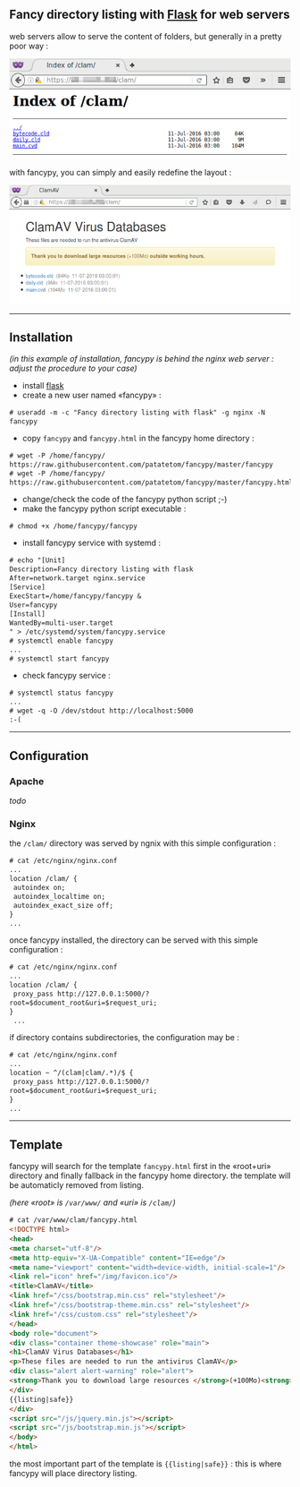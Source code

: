 ## Fancy directory listing with [Flask](http://flask.pocoo.org/) for web servers

web servers allow to serve the content of folders, but generally in a pretty poor way :

![ngnix default directory listing](https://github.com/patatetom/fancypy/blob/master/default.png "ngnix default directory listing")

with fancypy, you can simply and easily redefine the layout :

![fancypy directory listing](https://github.com/patatetom/fancypy/blob/master/fancypy.png "fancypy directory listing")

---


## Installation

*(in this example of installation, fancypy is behind the nginx web server : adjust the procedure to your case)*

* install [flask](http://flask.pocoo.org/docs/0.11/installation/)
* create a new user named «fancypy» :
```
# useradd -m -c "Fancy directory listing with flask" -g nginx -N fancypy
```
* copy `fancypy` and `fancypy.html` in the fancypy home directory :
```
# wget -P /home/fancypy/ https://raw.githubusercontent.com/patatetom/fancypy/master/fancypy
# wget -P /home/fancypy/ https://raw.githubusercontent.com/patatetom/fancypy/master/fancypy.html
```
* change/check the code of the fancypy python script ;-)
* make the fancypy python script executable :
```
# chmod +x /home/fancypy/fancypy
```
* install fancypy service with systemd :
```
# echo "[Unit]
Description=Fancy directory listing with flask
After=network.target nginx.service
[Service]
ExecStart=/home/fancypy/fancypy &
User=fancypy
[Install]
WantedBy=multi-user.target
" > /etc/systemd/system/fancypy.service
# systemctl enable fancypy
...
# systemctl start fancypy
```
* check fancypy service :
```
# systemctl status fancypy
...
# wget -q -O /dev/stdout http://localhost:5000
:-(
```

---


## Configuration

### Apache

*todo*


### Nginx

the `/clam/` directory was served by ngnix with this simple configuration :

```
# cat /etc/nginx/nginx.conf
...
location /clam/ {
 autoindex on;
 autoindex_localtime on;
 autoindex_exact_size off;
}
...
```

once fancypy installed, the directory can be served with this simple configuration :

```
# cat /etc/nginx/nginx.conf
...
location /clam/ {
 proxy_pass http://127.0.0.1:5000/?root=$document_root&uri=$request_uri;
}
 ...
```

if directory contains subdirectories, the configuration may be :

```
# cat /etc/nginx/nginx.conf
...
location ~ ^/(clam|clam/.*)/$ {
 proxy_pass http://127.0.0.1:5000/?root=$document_root&uri=$request_uri;
}
...
```

---


## Template

fancypy will search for the template `fancypy.html` first in the «root+uri» directory and finally fallback in the fancypy home directory. the template will be automaticly removed from listing.

*(here «root» is `/var/www/` and «uri» is `/clam/`)*

```html
# cat /var/www/clam/fancypy.html 
<!DOCTYPE html>
<head>
<meta charset="utf-8"/>
<meta http-equiv="X-UA-Compatible" content="IE=edge"/>
<meta name="viewport" content="width=device-width, initial-scale=1"/>
<link rel="icon" href="/img/favicon.ico"/>
<title>ClamAV</title>
<link href="/css/bootstrap.min.css" rel="stylesheet"/>
<link href="/css/bootstrap-theme.min.css" rel="stylesheet"/>
<link href="/css/custom.css" rel="stylesheet"/>
</head>
<body role="document">
<div class="container theme-showcase" role="main">
<h1>ClamAV Virus Databases</h1>
<p>These files are needed to run the antivirus ClamAV</p>
<div class="alert alert-warning" role="alert">
<strong>Thank you to download large resources </strong>(+100Mo)<strong> outside working hours.</strong>
</div>
{{listing|safe}}
</div>
<script src="/js/jquery.min.js"></script>
<script src="/js/bootstrap.min.js"></script>
</body>
</html>
```
the most important part of the template is `{{listing|safe}}` : this is where fancypy will place directory listing.
